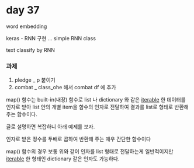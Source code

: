 # day 37

word embedding

keras - RNN 구현 ... simple RNN class

text classify by RNN 



### 과제 

1. pledge _ p 붙이기 
2. combat _ class_ohe 해서 combat df 에 추가 



map() 함수는 built-in(내장) 함수로 list 나 dictionary 와 같은 [iterable](http://bluese05.tistory.com/55) 한 데이터를 인자로 받아 list 안의 개별 item을 함수의 인자로 전달하여 결과를 list로 형태로 반환해 주는 함수이다. 

글로 설명하면 복잡하니 아래 예제를 보자. 

  인자로 받은 정수를 두배로 곱하여 반환해 주는 매우 간단한 함수이다

   map() 함수의 경우 보통 위와 같이 인자를 list 형태로 전달하는게 일반적이지만 [iterable](http://bluese05.tistory.com/55) 한 형태인 dictionary 같은 인자도 가능하다. 

